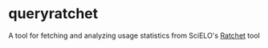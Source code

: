 queryratchet
============

A tool for fetching and analyzing usage statistics from SciELO's [Ratchet](docs.scielo.org/projects/ratchet/en/latest/) tool
